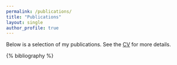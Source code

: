 ```yaml
---
permalink: /publications/
title: "Publications"
layout: single
author_profile: true
---
```


Below is a selection of my publications. See the [CV](/cv/) for more details.

{% bibliography %}
